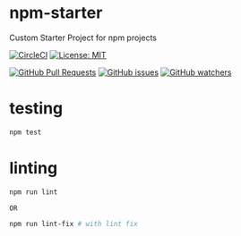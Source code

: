 # npm-starter
Custom Starter Project for npm projects

[![CircleCI][circle-ci-image]][circle-ci-url]
[![License: MIT][license-image]][license-link]


[![GitHub Pull Requests](https://img.shields.io/github/issues-pr/jvnp/npm-starter.svg)](https://github.com/jvnp/npm-starter/pulls)
[![GitHub issues](https://img.shields.io/github/issues/jvnp/npm-starter.svg)](https://github.com/jvnp/npm-starter/issues)
[![GitHub watchers](https://img.shields.io/github/watchers/jvnp/npm-starter.svg?style=social&label=Watch)](https://github.com/jvnp/npm-starter/watchers)


# testing
```sh
npm test
```

# linting

```sh
npm run lint

OR

npm run lint-fix # with lint fix
```

[circle-ci-image]: https://circleci.com/gh/jvnp/npm-starter/tree/main.svg?style=svg
[circle-ci-url]: https://circleci.com/gh/jvnp/npm-starter/tree/main
[license-image]: https://img.shields.io/badge/License-MIT-blue.svg
[license-link]: https://opensource.org/licenses/MIT
